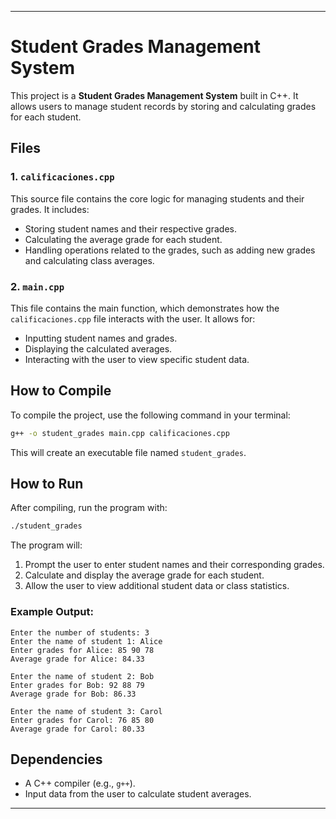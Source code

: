 
---

# Student Grades Management System

This project is a **Student Grades Management System** built in C++. It allows users to manage student records by storing and calculating grades for each student.

## Files

### 1. `calificaciones.cpp`
This source file contains the core logic for managing students and their grades. It includes:
- Storing student names and their respective grades.
- Calculating the average grade for each student.
- Handling operations related to the grades, such as adding new grades and calculating class averages.

### 2. `main.cpp`
This file contains the main function, which demonstrates how the `calificaciones.cpp` file interacts with the user. It allows for:
- Inputting student names and grades.
- Displaying the calculated averages.
- Interacting with the user to view specific student data.

## How to Compile

To compile the project, use the following command in your terminal:

```bash
g++ -o student_grades main.cpp calificaciones.cpp
```

This will create an executable file named `student_grades`.

## How to Run

After compiling, run the program with:

```bash
./student_grades
```

The program will:
1. Prompt the user to enter student names and their corresponding grades.
2. Calculate and display the average grade for each student.
3. Allow the user to view additional student data or class statistics.

### Example Output:

```
Enter the number of students: 3
Enter the name of student 1: Alice
Enter grades for Alice: 85 90 78
Average grade for Alice: 84.33

Enter the name of student 2: Bob
Enter grades for Bob: 92 88 79
Average grade for Bob: 86.33

Enter the name of student 3: Carol
Enter grades for Carol: 76 85 80
Average grade for Carol: 80.33
```

## Dependencies

- A C++ compiler (e.g., `g++`).
- Input data from the user to calculate student averages.
---

